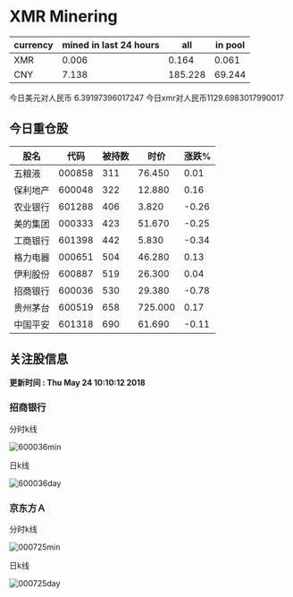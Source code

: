 # XMR Minering

|currency|mined in last 24 hours|all|in pool|
|---|---|---|---|
|XMR|0.006|0.164|0.061|
|CNY|7.138|185.228|69.244|

今日美元对人民币 6.39197396017247	今日xmr对人民币1129.6983017990017


## 今日重仓股 

|股名|代码|被持数|时价|涨跌%|
|---|---|---|---|---|
|五粮液|000858|311|76.450|0.01|
|保利地产|600048|322|12.880|0.16|
|农业银行|601288|406|3.820|-0.26|
|美的集团|000333|423|51.670|-0.25|
|工商银行|601398|442|5.830|-0.34|
|格力电器|000651|504|46.280|0.13|
|伊利股份|600887|519|26.300|0.04|
|招商银行|600036|530|29.380|-0.78|
|贵州茅台|600519|658|725.000|0.17|
|中国平安|601318|690|61.690|-0.11|

## 关注股信息
**更新时间 : Thu May 24 10:10:12 2018**
### 招商银行 
分时k线

![600036min](http://image.sinajs.cn/newchart/min/n/sh600036.gif)

日k线

![600036day](http://image.sinajs.cn/newchart/daily/n/sh600036.gif)

### 京东方Ａ 
分时k线

![000725min](http://image.sinajs.cn/newchart/min/n/sz000725.gif)

日k线

![000725day](http://image.sinajs.cn/newchart/daily/n/sz000725.gif)
